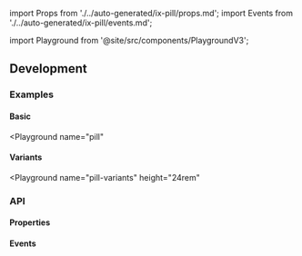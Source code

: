 import Props from './../auto-generated/ix-pill/props.md';
import Events from './../auto-generated/ix-pill/events.md';

import Playground from '@site/src/components/PlaygroundV3';

## Development

### Examples

#### Basic

<Playground
name="pill"

> </Playground>

#### Variants

<Playground
name="pill-variants"
height="24rem"

> </Playground>

### API

#### Properties

<Props />

#### Events

<Events />
